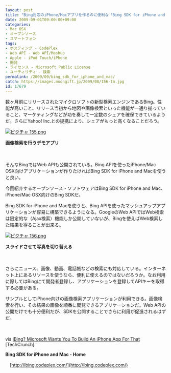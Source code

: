 ```yaml
---
layout: post
title: "Bing対応のiPhone/Macアプリを作るのに便利な「Bing SDK for iPhone and Mac」"
date: 2009-09-01T09:00:00+09:00
categories:
- Mac OSX
- オープンソース
- スマートフォン
tags: 
- ホスティング - CodePlex
- Web API - Web API/Mashup
- Apple - iPod Touch/iPhone
- 開発
- ライセンス - Microsoft Public License
- ユーティリティ - 検索
permalink: /2009/09/bing_sdk_for_iphone_and_mac/
catch: https://images.moongift.jp/2009/08/156-tm.jpg
id: 17679
---
```

数ヶ月前にリリースされたマイクロソフトの新型検索エンジンであるBing。性能が高いこと、リリース当初から地図や画像検索といった機能が一通り揃っていること、マーケティングなどが功を奏して一定数のシェアを確保できているようだ。さらにYahoo! Inc.との提携により、シェアがもっと高くなることだろう。

  

[![ピクチャ 155.png](https://images.moongift.jp/2009/08/155-tm.jpg)](https://images.moongift.jp/2009/08/155.png)  
  
**画像検索を行うデモアプリ**

  

　

  

そんなBingではWeb APIも公開されている。Bing APIを使ったiPhone/Mac OSX向けアプリケーションが作りたければBing SDK for iPhone and Macを使うと良い。

  

今回紹介するオープンソース・ソフトウェアはBing SDK for iPhone and Mac、iPhone/Mac OSX向けのBing SDKだ。

  
  
<!--more-->

Bing SDK for iPhone and Macを使うと、Bing APIを使ったマッシュアップアプリケーションが容易に構築できるようになる。GoogleのWeb APIではWeb検索は限定的な（Ajax検索）機能しか公開していないが、Bingを使えばWeb検索した結果を得ることが出来る。

  

[![ピクチャ 156.png](https://images.moongift.jp/2009/08/156-tm.jpg)](https://images.moongift.jp/2009/08/156.png)  
  
**スライドさせて写真を切り替える**

  

　

  

さらにニュース、画像、動画、電話帳などの検索にも対応している。インターネット上にあるリソースを使うなら、便利に使えるのではないだろうか。なお利用に際してはBingにて開発者登録し、アプリケーションを登録してAPIキーを取得する必要がある。

  

サンプルとしてiPhone向けの画像検索アプリケーションが利用できる。画像検索を行い、その結果の画像を順番に閲覧できるアプリケーションだ。Web APIの公開だけでも十分便利だが、SDKを公開することでさらに利用が促進されるはずだ。

  

　

  

via [iBing? Microsoft Wants You To Build An iPhone App For That](http://www.techcrunch.com/2009/08/27/ibing-microsoft-wants-you-to-build-an-app-for-that/) [TechCrunch]

  

**Bing SDK for iPhone and Mac - Home**  
  
　[http://ibing.codeplex.com/](http://ibing.codeplex.com/)

  
  
